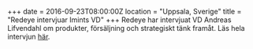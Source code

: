 +++
date = 2016-09-23T08:00:00Z
location = "Uppsala, Sverige"
title = "Redeye intervjuar Imints VD"
+++
Redeye har intervjuat VD Andreas Lifvendahl om produkter, försäljning och strategiskt tänk framåt. Läs hela intervjun [här](/invest/faq).<!--more-->
